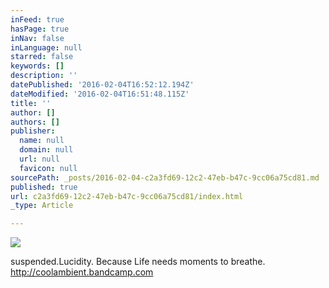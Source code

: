 ```yaml
---
inFeed: true
hasPage: true
inNav: false
inLanguage: null
starred: false
keywords: []
description: ''
datePublished: '2016-02-04T16:52:12.194Z'
dateModified: '2016-02-04T16:51:48.115Z'
title: ''
author: []
authors: []
publisher:
  name: null
  domain: null
  url: null
  favicon: null
sourcePath: _posts/2016-02-04-c2a3fd69-12c2-47eb-b47c-9cc06a75cd81.md
published: true
url: c2a3fd69-12c2-47eb-b47c-9cc06a75cd81/index.html
_type: Article

---
```

![](https://the-grid-user-content.s3-us-west-2.amazonaws.com/3faa243f-2a29-4ec5-bf9f-5bfce858df2e.jpg)

suspended.Lucidity. Because Life needs moments to breathe. http://coolambient.bandcamp.com